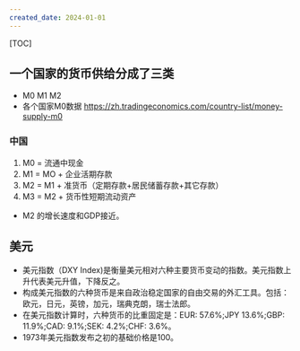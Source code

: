 ```yaml
---
created_date: 2024-01-01
---
```


[TOC]

## 一个国家的货币供给分成了三类
- M0 M1 M2
- 各个国家M0数据 https://zh.tradingeconomics.com/country-list/money-supply-m0

### 中国
1. M0 = 流通中现金
2. M1 = MO + 企业活期存款
3. M2 = M1 + 准货币（定期存款+居民储蓄存款+其它存款）
4. M3 = M2 + 货币性短期流动资产

- M2 的增长速度和GDP接近。




## 美元
- 美元指数（DXY Index)是衡量美元相对六种主要货币变动的指数。美元指数上升代表美元升值，下降反之。
- 构成美元指数的六种货币是来自政治稳定国家的自由交易的外汇工具。包括：欧元，日元，英镑，加元，瑞典克朗，瑞士法郎。
- 在美元指数计算时，六种货币的比重固定是：EUR: 57.6%;JPY 13.6%;GBP: 11.9%;CAD: 9.1%;SEK: 4.2%;CHF: 3.6%。
- 1973年美元指数发布之初的基础价格是100。